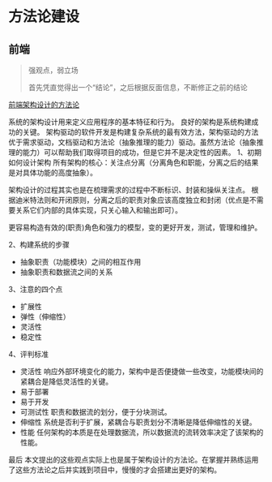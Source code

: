 # 方法论建设

## 前端
> 强观点，弱立场
>
> 首先凭直觉得出一个“结论”，之后根据反面信息，不断修正之前的结论

[前端架构设计的方法论](https://segmentfault.com/a/1190000016873522?utm_source=tag-newest)

系统的架构设计用来定义应用程序的基本特征和行为。
良好的架构是系统构建成功的关键。
架构驱动的软件开发是构建复杂系统的最有效方法，架构驱动的方法优于需求驱动，文档驱动和方法论（抽象推理的能力）驱动。虽然方法论（抽象推理的能力）可以帮助我们取得项目的成功，但是它并不是决定性的因素。
1、初期如何设计架构
所有架构的核心：关注点分离（分离角色和职能，分离之后的结果是对具体功能的高度抽象）。

架构设计的过程其实也是在梳理需求的过程中不断标识、封装和操纵关注点。
根据迪米特法则和开闭原则，分离之后的职责对象应该高度独立和封闭（优点是不需要关系它们内部的具体实现，只关心输入和输出即可）。

更容易构造有效的(职责)角色和强力的模型，变的更好开发，测试，管理和维护。

2、构建系统的步骤
- 抽象职责（功能模块）之间的相互作用
- 抽象职责和数据流之间的关系

3、注意的四个点
- 扩展性
- 弹性（伸缩性）
- 灵活性
- 稳定性

4、评判标准
- 灵活性
响应外部环境变化的能力，架构中是否便捷做一些改变，功能模块间的紧耦合是降低灵活性的关键。
- 易于部署
- 易于开发
- 可测试性
职责和数据流的划分，便于分块测试。
- 伸缩性
系统是否利于扩展，紧耦合与职责划分不清晰是降低伸缩性的关键。
- 性能
任何架构的本质是在处理数据流，所以数据流的流转效率决定了该架构的性能。

最后
本文提出的这些观点实际上也是属于架构设计的方法论。在掌握并熟练运用了这些方法论之后并实践到项目中，慢慢的才会搭建出更好的架构。
